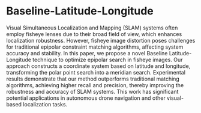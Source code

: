 # Baseline-Latitude-Longitude

Visual Simultaneous Localization and Mapping (SLAM) systems often employ fisheye lenses due to their broad field of view, which enhances localization robustness. However, fisheye image distortion poses challenges for traditional epipolar constraint matching algorithms, affecting system accuracy and stability. In this paper, we propose a novel Baseline Latitude-Longitude technique to optimize epipolar search in fisheye images. Our approach constructs a coordinate system based on latitude and longitude, transforming the polar point search into a meridian search. Experimental results demonstrate that our method outperforms traditional matching algorithms, achieving higher recall and precision, thereby improving the robustness and accuracy of SLAM systems. This work has significant potential applications in autonomous drone navigation and other visual-based localization tasks.
